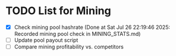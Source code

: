 # TODO List for Mining

- [x] Check mining pool hashrate  (Done at Sat Jul 26 22:19:46 2025: Recorded mining pool check in MINING_STATS.md)
- [ ] Update pool payout script
- [ ] Compare mining profitability vs. competitors